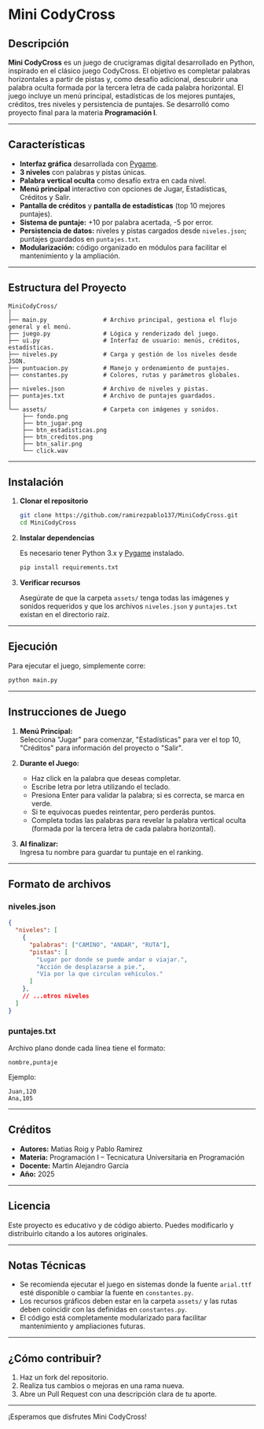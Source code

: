 # Mini CodyCross

## Descripción

**Mini CodyCross** es un juego de crucigramas digital desarrollado en Python, inspirado en el clásico juego CodyCross. El objetivo es completar palabras horizontales a partir de pistas y, como desafío adicional, descubrir una palabra oculta formada por la tercera letra de cada palabra horizontal. El juego incluye un menú principal, estadísticas de los mejores puntajes, créditos, tres niveles y persistencia de puntajes. Se desarrolló como proyecto final para la materia **Programación I**.

---

## Características

- **Interfaz gráfica** desarrollada con [Pygame](https://www.pygame.org/).
- **3 niveles** con palabras y pistas únicas.
- **Palabra vertical oculta** como desafío extra en cada nivel.
- **Menú principal** interactivo con opciones de Jugar, Estadísticas, Créditos y Salir.
- **Pantalla de créditos** y **pantalla de estadísticas** (top 10 mejores puntajes).
- **Sistema de puntaje:** +10 por palabra acertada, -5 por error.
- **Persistencia de datos:** niveles y pistas cargados desde `niveles.json`; puntajes guardados en `puntajes.txt`.
- **Modularización:** código organizado en módulos para facilitar el mantenimiento y la ampliación.

---

## Estructura del Proyecto

```
MiniCodyCross/
│
├── main.py                # Archivo principal, gestiona el flujo general y el menú.
├── juego.py               # Lógica y renderizado del juego.
├── ui.py                  # Interfaz de usuario: menús, créditos, estadísticas.
├── niveles.py             # Carga y gestión de los niveles desde JSON.
├── puntuacion.py          # Manejo y ordenamiento de puntajes.
├── constantes.py          # Colores, rutas y parámetros globales.
│
├── niveles.json           # Archivo de niveles y pistas.
├── puntajes.txt           # Archivo de puntajes guardados.
│
└── assets/                # Carpeta con imágenes y sonidos.
    ├── fondo.png
    ├── btn_jugar.png
    ├── btn_estadisticas.png
    ├── btn_creditos.png
    ├── btn_salir.png
    └── click.wav
```

---

## Instalación

1. **Clonar el repositorio**

   ```sh
   git clone https://github.com/ramirezpablo137/MiniCodyCross.git
   cd MiniCodyCross
   ```

2. **Instalar dependencias**

   Es necesario tener Python 3.x y [Pygame](https://www.pygame.org/) instalado.

   ```sh
   pip install requirements.txt
   ```

3. **Verificar recursos**

   Asegúrate de que la carpeta `assets/` tenga todas las imágenes y sonidos requeridos y que los archivos `niveles.json` y `puntajes.txt` existan en el directorio raíz.

---

## Ejecución

Para ejecutar el juego, simplemente corre:

```sh
python main.py
```

---

## Instrucciones de Juego

1. **Menú Principal:**  
   Selecciona "Jugar" para comenzar, "Estadísticas" para ver el top 10, "Créditos" para información del proyecto o "Salir".

2. **Durante el Juego:**  
   - Haz click en la palabra que deseas completar.
   - Escribe letra por letra utilizando el teclado.
   - Presiona Enter para validar la palabra; si es correcta, se marca en verde.
   - Si te equivocas puedes reintentar, pero perderás puntos.
   - Completa todas las palabras para revelar la palabra vertical oculta (formada por la tercera letra de cada palabra horizontal).

3. **Al finalizar:**  
   Ingresa tu nombre para guardar tu puntaje en el ranking.

---

## Formato de archivos

### niveles.json

```json
{
  "niveles": [
    {
      "palabras": ["CAMINO", "ANDAR", "RUTA"],
      "pistas": [
        "Lugar por donde se puede andar o viajar.",
        "Acción de desplazarse a pie.",
        "Vía por la que circulan vehículos."
      ]
    },
    // ...otros niveles
  ]
}
```

### puntajes.txt

Archivo plano donde cada línea tiene el formato:

```
nombre,puntaje
```
Ejemplo:
```
Juan,120
Ana,105
```

---

## Créditos

- **Autores:** Matias Roig y Pablo Ramirez
- **Materia:** Programación I – Tecnicatura Universitaria en Programación
- **Docente:** Martin Alejandro Garcia
- **Año:** 2025

---

## Licencia

Este proyecto es educativo y de código abierto. Puedes modificarlo y distribuirlo citando a los autores originales.

---

## Notas Técnicas

- Se recomienda ejecutar el juego en sistemas donde la fuente `arial.ttf` esté disponible o cambiar la fuente en `constantes.py`.
- Los recursos gráficos deben estar en la carpeta `assets/` y las rutas deben coincidir con las definidas en `constantes.py`.
- El código está completamente modularizado para facilitar mantenimiento y ampliaciones futuras.

---

## ¿Cómo contribuir?

1. Haz un fork del repositorio.
2. Realiza tus cambios o mejoras en una rama nueva.
3. Abre un Pull Request con una descripción clara de tu aporte.

---

¡Esperamos que disfrutes Mini CodyCross!
